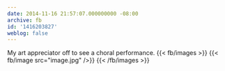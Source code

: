 ```yaml
---
date: 2014-11-16 21:57:07.000000000 -08:00
archive: fb
id: '1416203827'
weblog: false
---
```


My art appreciator off to see a choral performance.
{{< fb/images >}}
{{< fb/image src="image.jpg" />}}
{{< /fb/images >}}
